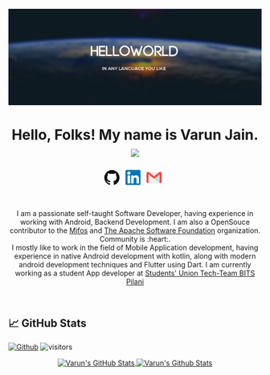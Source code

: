 <p align="center"><img src="https://github.com/varsvat/varsvat/blob/main/helloworldimage/46479049-d8a9c400-c80b-11e8-92a1-89fc10701f4a.jpg" alt="Hello world"></p>
<h1 align="center">Hello, Folks! My name is Varun Jain. <img src="https://media.giphy.com/media/hvRJCLFzcasrR4ia7z/giphy.gif" width="30px"></h1>
<p align="center">
<a href="https://github.com/varsvat" target="_blank"><img height="30" src="https://github.com/varsvat/varsvat/blob/main/icon/github.svg"></a>&nbsp;&nbsp;
<a href="https://www.linkedin.com/in/the-varun-jain/" target="_blank"><img height="30" src="https://github.com/varsvat/varsvat/blob/main/icon/linkedin.svg"></a>&nbsp;&nbsp;
<a href = "mailto: varunsanjeevjain@gmail.com" target="_blank"><img height="30" src="https://github.com/varsvat/varsvat/blob/main/icon/gmail.svg"></a>&nbsp;&nbsp;
</p>
<br>
<p align="center">I am a passionate self-taught Software Developer, having experience in working with Android, Backend Development. I am also a OpenSouce contributor to the <a href="https://mifos.org/" target="_blank">Mifos</a> and <a href="https://www.apache.org/" target="_blank">The Apache Software Foundation</a> organization. Community is :heart:.  
<br>
 I mostly like to work in the field of Mobile Application development, having experience in native Android development with kotlin, along with modern android development techniques and Flutter using Dart. I am currently working as a student App developer at <a href="https://bits-sutechteam.org/" target="_blank">Students' Union Tech-Team BITS Pilani</a>
</p>
<br>

## &#x1f4c8; GitHub Stats


[![Github](https://img.shields.io/github/followers/sushant-varanasi?label=Follow&style=social)](https://github.com/sushant-varanasi)
![visitors](https://visitor-badge.laobi.icu/badge?page_id=sushant-varanasi.sushant-varanasi)

<p align="center">
<a href="https://github.com/varsvat?tab=repositories" target="_blank">
 <img align="center" src="https://github-readme-stats.vercel.app/api?username=varsvat&theme=algolia&show_icons=true&line_height=27&count_private=true&" alt="Varun's GitHub Stats" />
</a>
<a href="https://github.com/varsvat?tab=repositories" target="_blank">
<img align="center" src="https://github-readme-stats.vercel.app/api/top-langs/?username=varsvat&hide=java,html&theme=algolia" alt="Varun's Github Stats" />
</a>
</p>


<!--
**varsvat/varsvat** is a ✨ _special_ ✨ repository because its `README.md` (this file) appears on your GitHub profile.

Here are some ideas to get you started:

- 🔭 I’m currently working on ...
- 🌱 I’m currently learning ...
- 👯 I’m looking to collaborate on ...
- 🤔 I’m looking for help with ...
- 💬 Ask me about ...
- 📫 How to reach me: ...
- 😄 Pronouns: ...
- ⚡ Fun fact: ...
-->
